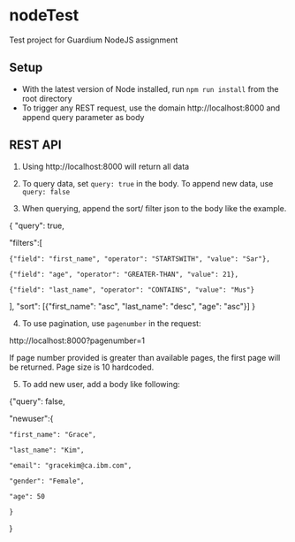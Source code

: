 # nodeTest
Test project for Guardium NodeJS assignment

## Setup
* With the latest version of Node installed, run  `npm run install` from the root directory
* To trigger any REST request, use the domain http://localhost:8000 and append query parameter as body 

## REST API
1. Using http://localhost:8000 will return all data

2. To query data, set `query: true` in the body. To append new data, use `query: false`

3. When querying, append the sort/ filter json to the body  like the example.


{
"query": true,

"filters":[

	{"field": "first_name", "operator": "STARTSWITH", "value": "Sar"},

	{"field": "age", "operator": "GREATER-THAN", "value": 21},

	{"field": "last_name", "operator": "CONTAINS", "value": "Mus"}
],
"sort": [{"first_name": "asc", "last_name": "desc", "age": "asc"}] 
}




4. To use pagination, use `pagenumber` in the request:

http://localhost:8000?pagenumber=1

If page number provided is greater than available pages, the first page will be returned.
Page size is 10 hardcoded.


5. To add new user, add a body like following: 


{"query": false,

"newuser":{

	"first_name": "Grace",

	"last_name": "Kim",

	"email": "gracekim@ca.ibm.com",

	"gender": "Female",

	"age": 50

	} 
}

